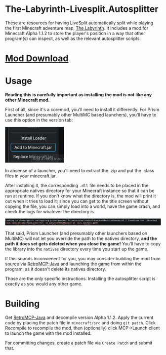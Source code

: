 # The-Labyrinth-Livesplit.Autosplitter

These are resources for having LiveSplit automatically split while playing the first Minecraft adventure map, [The Labyrinth](https://www.minecraftforum.net/forums/mapping-and-modding-java-edition/maps/1454461-adv-the-labyrinth-a-dungeon-map-third-semifinal). It includes a mod for Minecraft Alpha 1.1.2 to store the player's position in a way that other program(s) can inspect, as well as the relevant autosplitter scripts.

# [Mod Download](https://github.com/IoIxD/The-Labyrinth-Livesplit.Autosplitter/releases/latest)

# Usage

**Reading this is carefully important as installing the mod is not like any other Minecraft mod.**

First of all, since it's a coremod, you'll need to install it differently. For Prism Launcher (and presumably other MultiMC based launchers), you'll have to use this option in the version tab: 

![alt text](img/prismlauncher_coremod.png)

In absense of a launcher, you'll need to extract the .zip and put the .class files in your minecraft.jar.

After installing it, the corresponding `.dll` file needs to be placed in the appropriate natives directory for your Minecraft instance so that it can be run at runtime. If you don't know what the directory is, the mod will print it out when it tries to load it; since you can get to the title screen without copying the file, you can simply load into a world, have the game crash, and check the logs for whatever the directory is.

![alt text](img/prismlauncher_natives_print.png)

That said, Prism Launcher (and presumably other launchers based on MultiMC) will not let you override the path to the natives directory, **and the path it does set gets deleted when you close the game!** You'll have to copy the library into the `natives` directory every time you start up the game. 

If this sounds inconvienent for you, you may consider building the mod from source via [RetroMCP-Java](http://github.com/MCPHackers/RetroMCP-Java) and launching the game from within the program, as it doesn't delete its natives directory.

Those are the only specific instructions. Installing the autosplitter script is exactly as you would any other game.

# Building

Get [RetroMCP-Java](http://github.com/MCPHackers/RetroMCP-Java) and decompile version Alpha 1.1.2. Apply the current code by placing the patch file in `minecraft/src` and doing `git patch`. Click Recompile to recompile the mod, then (optionally) click MCP->Launch client to launch the game with the mod installed.

For committing changes, create a patch file via `Create Patch` and submit that.
